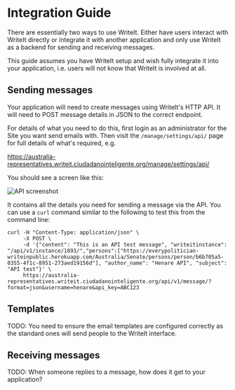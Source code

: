 # Integration Guide

There are essentially two ways to use WriteIt. Either have users interact with WriteIt directly or integrate it with another application and only use WriteIt as a backend for sending and receiving messages.

This guide assumes you have WriteIt setup and wish fully integrate it into your application, i.e. users will not know that WriteIt is involved at all.

## Sending messages

Your application will need to create messages using WriteIt's HTTP API. It will need to POST message details in JSON to the correct endpoint.

For details of what you need to do this, first login as an administrator for the Site you want send emails with. Then visit the `/manage/settings/api/` page for full details of what's required, e.g.

https://australia-representatives.writeit.ciudadanointeligente.org/manage/settings/api/

You should see a screen like this:

![API screenshot](http://i.imgur.com/tEHefQu.png)

It contains all the details you need for sending a message via the API. You can use a `curl` command similar to the following to test this from the command line:

```
curl -H "Content-Type: application/json" \
     -X POST \
     -d '{"content": "This is an API test message", "writeitinstance": "/api/v1/instance/1893/","persons":["https://everypolitician-writeinpublic.herokuapp.com/Australia/Senate/persons/person/b6b705a5-0355-4f1c-8951-273aed19156d"], "author_name": "Henare API", "subject": "API test"}' \
     https://australia-representatives.writeit.ciudadanointeligente.org/api/v1/message/?format=json&username=henare&api_key=ABC123
```

## Templates

TODO: You need to ensure the email templates are configured correctly as the standard ones will send people to the WriteIt interface.

## Receiving messages

TODO: When someone replies to a message, how does it get to your application?

